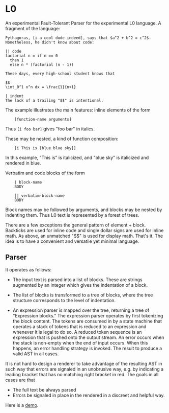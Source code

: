 # L0

An experimental Fault-Tolerant Parser for the experimental L0 language.
A fragment of the language:

```
Pythagoras, [i a cool dude indeed], says that $a^2 + b^2 = c^2$.
Nonetheless, he didn't know about code:

|| code
factorial n = if n == 0 
  then 1 
  else n * (factorial (n - 1))

These days, every high-school student knows that 

$$
\int_0^1 x^n dx = \frac{1}{n+1}

| indent
The lack of a trailing "$$" is intentional.

```

The example illustrates the main features: inline elements of
the form

```
    [function-name arguments]
```

Thus `[i foo bar]` gives "foo bar" in italics.

These may be nested, a kind of function composition:

```
    [i This is [blue blue sky]]
```

In this example, "This is" is italicized, and "blue sky" is italicized
and rendered in blue.

Verbatim and code blocks of the form

```
    | block-name
    BODY
    
    || verbatim-block-name
    BODY
```

Block names may be followed by arguments, and blocks may be nested
by indenting them. Thus L0 text is represented by a forest of trees.

There are a few exceptions the general pattern
of element + block.  Backticks are used for inline code and single
dollar signs are used for inline math.  As above, an unmatched
"$$" is used for display math.  That's it.  The idea is to have
a convenient and versatile yet minimal language.

## Parser

It operates as follows:

- The input text is parsed into a list of blocks.  These are 
strings augmented by an integer which gives the indentation
of a block.

- The list of blocks is transformed to a tree of blocks, where the tree
structure corresponds to the level of indentation.

- An expression parser is mapped over the tree, returning a tree of 
"Expression blocks."  The expression parser operates by first
tokenizing the block content. The tokens are consumed in
by a state machine that operates a stack of tokens that is reduced
to an expression and whenever it is legal to do so.  A reduced
token sequence is an expression that is pushed onto the output 
stream.  An error occurs when the stack is non-empty 
when the end of input occurs. When this happens, an error handling
strategy is invoked.  The result to produce a valid AST in all cases.

It is not hard to design a renderer to take advantage of the 
resulting AST in such way that errors are signaled in an 
unobrusive way, e.g. by indicating a leading bracket that 
has no matching right bracket in red.  The goals in all cases are that

- The full text be always parsed
- Errors be signaled in place in the rendered in a discreet 
and helpful way.

Here is a [demo](https://l0-lab-demo.lamdera.app/).
